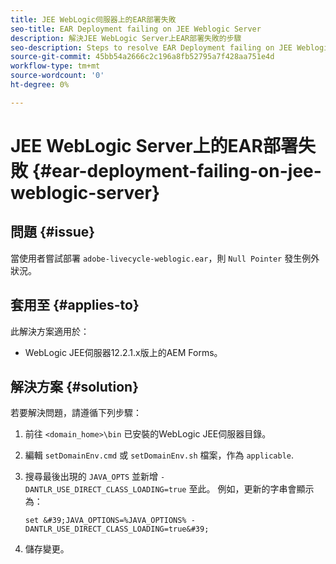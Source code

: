 ```yaml
---
title: JEE WebLogic伺服器上的EAR部署失敗
seo-title: EAR Deployment failing on JEE Weblogic Server
description: 解決JEE WebLogic Server上EAR部署失敗的步驟
seo-description: Steps to resolve EAR Deployment failing on JEE Weblogic Server
source-git-commit: 45bb54a2666c2c196a8fb52795a7f428aa751e4d
workflow-type: tm+mt
source-wordcount: '0'
ht-degree: 0%

---
```



# JEE WebLogic Server上的EAR部署失敗 {#ear-deployment-failing-on-jee-weblogic-server}

## 問題 {#issue}

當使用者嘗試部署 `adobe-livecycle-weblogic.ear`，則 `Null Pointer` 發生例外狀況。

## 套用至 {#applies-to}

此解決方案適用於：

* WebLogic JEE伺服器12.2.1.x版上的AEM Forms。

## 解決方案 {#solution}

若要解決問題，請遵循下列步驟：

1. 前往 `<domain_home>\bin` 已安裝的WebLogic JEE伺服器目錄。

1. 編輯 `setDomainEnv.cmd` 或 `setDomainEnv.sh` 檔案，作為 `applicable`.

1. 搜尋最後出現的 `JAVA_OPTS` 並新增 `-DANTLR_USE_DIRECT_CLASS_LOADING=true` 至此。 例如，更新的字串會顯示為：

       set &#39;JAVA_OPTIONS=%JAVA_OPTIONS% -DANTLR_USE_DIRECT_CLASS_LOADING=true&#39;
   
1. 儲存變更。


